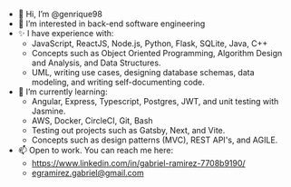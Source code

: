 - 👋 Hi, I’m @genrique98
- 👀 I’m interested in back-end software engineering
- ✨ I have experience with:
  - JavaScript, ReactJS, Node.js, Python, Flask, SQLite, Java, C++
  - Concepts such as Object Oriented Programming, Algorithm Design and Analysis, and Data Structures.
  - UML, writing use cases, designing database schemas, data modeling, and writing self-documenting code.
- 🌱 I’m currently learning:
  - Angular, Express, Typescript, Postgres, JWT, and unit testing with Jasmine.
  - AWS, Docker, CircleCI, Git, Bash
  - Testing out projects such as Gatsby, Next, and Vite.
  - Concepts such as design patterns (MVC), REST API's, and AGILE.
- 📫 Open to work. You can reach me here:
  - https://www.linkedin.com/in/gabriel-ramirez-7708b9190/
  - egramirez.gabriel@gmail.com

<!---
genrique98/genrique98 is a ✨ special ✨ repository because its `README.md` (this file) appears on your GitHub profile.
You can click the Preview link to take a look at your changes.
--->
